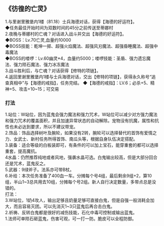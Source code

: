 ## 《彷徨的亡灵》
1.与里谢里雅堡内1楼（81.18）士兵海德对话，获得【海德的好运符】。<br>
◆任务最佳开始时间为双数时间的45分之前传送至蒂娜村<br>
2.夜晚与蒂娜村的亡魂？对话进入战斗并交出【海德的好运符】。<br>
◆BOSS：Lv.70亡灵,血量约10000<br>
◆BOSS技能：乾坤一掷、超强火焰魔法、超强风刃魔法、超强昏睡魔法、超强中毒魔法<br>
◆BOSS的喽啰：Lv.60幽灵*4，血量约5000；喽啰技能：圣盾、强力遗忘魔法、强力陨石魔法、强力冰冻魔法<br>
3.战斗胜利后，与亡魂？对话获得【修特的项链】。<br>
4.返回里谢里雅堡内1楼与士兵海德对话，交出【修特的项链】，获得永久称号“追查真相中”与【海德的戒指】，任务完结。
◆【海德的戒指】：LV.6；必杀+5、精神+5、攻击+10~15；可交易<br>

###  打法
1.站位：W站位，因为蓝鬼会强力魔法和强力咒术，W站位可以减少对方强力魔法和强力咒术的覆盖面积，并且加速异常状态的自动解除。宠物没有抗魔，属性和抗性也未必达到要求，所以不建议带宠。<br>
2.饰品：饰品选择树叶及腕轮，如果没有2转，腕轮可以选择替代的首饰有爱情之力、女武士、新村任务所得首饰、南瓜头等，根据自身队伍决定搭配。<br>
3.装备：适合等级的白板装即可，有条件的可以加上宝石，能穿重套的都可以选择重套，提高魔抗。<br>
4水晶：仍然推荐纯地或者风地，强袭水晶可选。白鬼输出较高，但是大部分回合还是咒术，蓝鬼反之。<br>
5.武器：9绿斧子。法系亦可带B杖。<br>
6.补给：本次任务准备了400血一车。分摊每个号4组，最后剩余9组+2，算10组，半山1~3总共用去10组，分摊每个号2组。新人自行决定数量，多带点总是没错的。<br>
打法：<br>
3.W站位，1奶4攻人，输出足够且奶量足够可直接白鬼，但是自强一般消耗会加大，而且容易灭团。可以先消灭1~3只蓝鬼后再合击白鬼。<br>
2.祈祷、反转白鬼都是很好的减伤技能，石化中毒可控制或输出蓝鬼。<br>
1.法师可单陨石砸蓝鬼，伤害可观，可一打一防。脆皮可以全程防御。<br>





